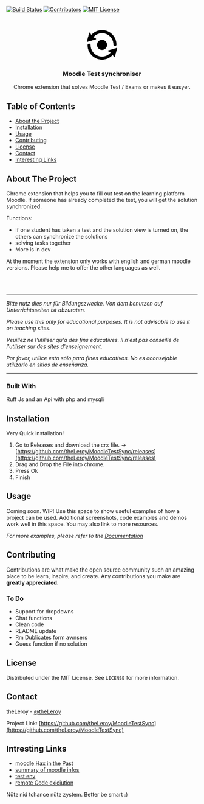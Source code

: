 




<!-- PROJECT SHIELDS -->
[![Build Status][build-shield]]()
[![Contributors][contributors-shield]]()
[![MIT License][license-shield]][license-url]



<!-- PROJECT LOGO -->
<br />
<p align="center">
  <a href="https://github.com/theLeroy/MoodleTestSync">
    <img src="/Extention/icon.png" alt="Logo" width="80" height="80">
  </a>

  <h3 align="center">Moodle Test synchroniser</h3>

  <p align="center">
    Chrome extension that solves Moodle Test / Exams or makes it easyer.
    <br />
    <!-- <a href="https://github.com/othneildrew/Best-README-Template"><strong>Explore the docs »</strong></a>
    <br />
    <br />
    <a href="https://github.com/othneildrew/Best-README-Template">View Demo</a>
    ·
    <a href="https://github.com/othneildrew/Best-README-Template/issues">Report Bug</a>
    ·
    <a href="https://github.com/othneildrew/Best-README-Template/issues">Request Feature</a> -->
  </p>
</p>



<!-- TABLE OF CONTENTS -->
## Table of Contents

* [About the Project](#about-the-project)
* [Installation](#Installation)
* [Usage](#usage)
* [Contributing](#contributing)
* [License](#license)
* [Contact](#contact)
* [Interesting Links](#intresting-links)



<!-- ABOUT THE PROJECT -->
## About The Project


Chrome extension that helps you to fill out test on the learning platform Moodle. If someone has already completed the test, you will get the solution synchronized.

Functions:
* If one student has taken a test and the solution view is turned on, the others can synchronize the solutions
* solving tasks together
* More is in dev

At the moment the extension only works with english and german moodle versions. Please help me to offer the other languages as well.

<br>
<br>

------

*Bitte nutz dies nur für Bildungszwecke. Von dem benutzen auf Unterrichtsseiten ist abzuraten.*

*Please use this only for educational purposes. It is not advisable to use it on teaching sites.*

*Veuillez ne l'utiliser qu'à des fins éducatives. Il n'est pas conseillé de l'utiliser sur des sites d'enseignement.*

*Por favor, utilice esto sólo para fines educativos. No es aconsejable utilizarlo en sitios de enseñanza.*

------


### Built With
Ruff Js and an Api with php and mysqli



## Installation

Very Quick installation!
  1. Go to Releases and download the crx file. -> [https://github.com/theLeroy/MoodleTestSync/releases](https://github.com/theLeroy/MoodleTestSync/releases)
  2. Drag and Drop the File into chrome.
  3. Press Ok
  4. Finish




## Usage

Coming soon. WIP!
Use this space to show useful examples of how a project can be used. Additional screenshots, code examples and demos work well in this space. You may also link to more resources.

_For more examples, please refer to the [Documentation](https://example.com)_



<!-- CONTRIBUTING -->
## Contributing

Contributions are what make the open source community such an amazing place to be learn, inspire, and create. Any contributions you make are **greatly appreciated**.

### To Do
* Support for dropdowns
* Chat functions
* Clean code
* README update
* Rm Dublicates form awnsers
* Guess function if no solution


<!-- LICENSE -->
## License

Distributed under the MIT License. See `LICENSE` for more information.



<!-- CONTACT -->
## Contact

theLeroy - [@theLeroy](https://github.com/theLeroy)

Project Link: [https://github.com/theLeroy/MoodleTestSync](https://github.com/theLeroy/MoodleTestSync)



<!-- ACKNOWLEDGEMENTS -->
## Intresting Links
* [moodle Hax in the Past](https://snowscan.io/htb-writeup-teacher/#)
* [summary of moodle infos](https://prezi.com/l9i3agad1-3d/hacking-moodle/)
* [test env](https://school.demo.moodle.net)
* [remote Code exiciution](https://blog.ripstech.com/2018/moodle-remote-code-execution/)
<!-- * [GitHub Emoji Cheat Sheet](https://www.webpagefx.com/tools/emoji-cheat-sheet)
* [Img Shields](https://shields.io)
* [Choose an Open Source License](https://choosealicense.com)
* [GitHub Pages](https://pages.github.com)
* [Animate.css](https://daneden.github.io/animate.css)
* [Loaders.css](https://connoratherton.com/loaders)
* [Slick Carousel](https://kenwheeler.github.io/slick)
* [Smooth Scroll](https://github.com/cferdinandi/smooth-scroll)
* [Sticky Kit](http://leafo.net/sticky-kit)
* [JVectorMap](http://jvectormap.com)
* [Font Awesome](https://fontawesome.com) -->





<!-- MARKDOWN LINKS & IMAGES -->
[build-shield]: https://img.shields.io/badge/build-passing-brightgreen.svg?style=flat-square
[contributors-shield]: https://img.shields.io/badge/contributors-1-orange.svg?style=flat-square
[license-shield]: https://img.shields.io/badge/license-MIT-blue.svg?style=flat-square
[license-url]: https://choosealicense.com/licenses/mit
[linkedin-shield]: https://img.shields.io/badge/-LinkedIn-black.svg?style=flat-square&logo=linkedin&colorB=555
[GitHub-url]: https://github.com/theLeroy
[product-screenshot]: https://raw.githubusercontent.com/othneildrew/Best-README-Template/master/screenshot.png


Nütz nid tchance nütz zystem. Better be smart :)
